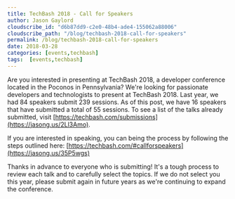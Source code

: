 ```yaml
---
title: TechBash 2018 - Call for Speakers
author: Jason Gaylord
cloudscribe_id: "d6b87dd9-c2e0-48b4-ade4-155062a88006"
cloudscribe_path: "/blog/techbash-2018-call-for-speakers"
permalink: /blog/techbash-2018-call-for-speakers
date: 2018-03-28
categories: [events,techbash]
tags:  [events,techbash]
---
```


Are you interested in presenting at TechBash 2018, a developer conference located in the Poconos in Pennsylvania? We're looking for passionate developers and technologists to present at TechBash 2018. Last year, we had 84 speakers submit 239 sessions. As of this post, we have 16 speakers that have submitted a total of 55 sessions. To see a list of the talks already submitted, visit [https://techbash.com/submissions](https://jasong.us/2Ll3Amo). 

If you are interested in speaking, you can being the process by following the steps outlined here: [https://techbash.com/#callforspeakers](https://jasong.us/35P5wgs)

Thanks in advance to everyone who is submitting! It's a tough process to review each talk and to carefully select the topics. If we do not select you this year, please submit again in future years as we're continuing to expand the conference. 